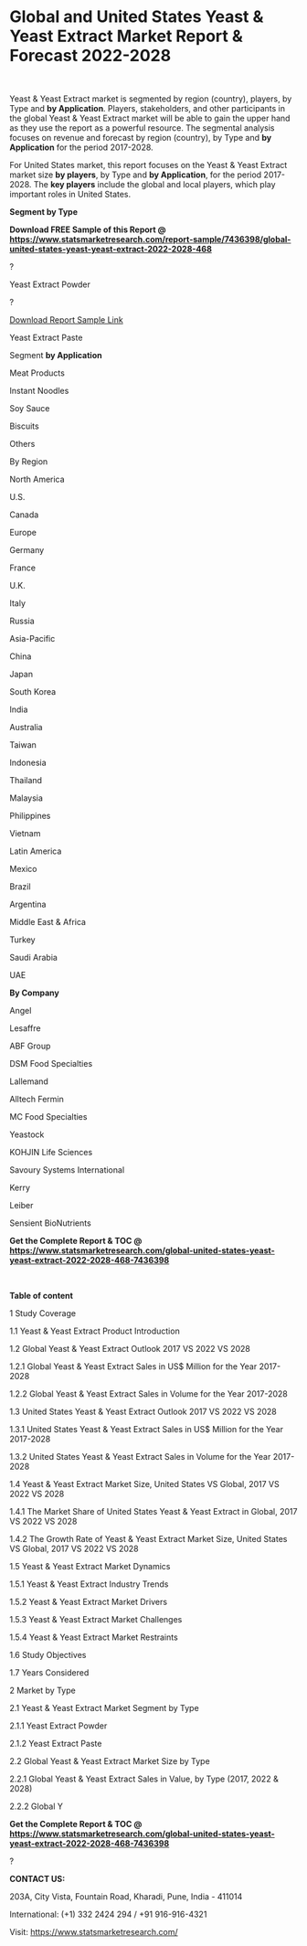 <h1>Global and United States Yeast & Yeast Extract Market Report & Forecast 2022-2028</h1><br/><p>Yeast & Yeast Extract market is segmented by region (country), players, by Type and <strong>by Application</strong>. Players, stakeholders, and other participants in the global Yeast & Yeast Extract market will be able to gain the upper hand as they use the report as a powerful resource. The segmental analysis focuses on revenue and forecast by region (country), by Type and <strong>by Application</strong> for the period 2017-2028.</p>
 
 
 
 <p>For United States market, this report focuses on the Yeast & Yeast Extract market size <strong>by players</strong>, by Type and <strong>by Application</strong>, for the period 2017-2028. The <strong>key players</strong> include the global and local players, which play important roles in United States.</p>
 
 
 
 <p><strong>Segment by Type</strong></p>
 
 
 
 <div><b>Download FREE Sample of this Report @ <a href="https://www.statsmarketresearch.com/download-free-sample/7436398/global-united-states-yeast-yeast-extract-2022-2028-468">https://www.statsmarketresearch.com/report-sample/7436398/global-united-states-yeast-yeast-extract-2022-2028-468</a></b></div>
 
 
 
 <p>? </p>
 
 
 
 <p>Yeast Extract Powder</p>
 
 
 
 <p>? </p>
 
 
 
 <p><a href="https://www.statsmarketresearch.com/download-free-sample/7436398/global-united-states-yeast-yeast-extract-2022-2028-468">Download Report Sample Link</a></p>
 
 
 
 <p>Yeast Extract Paste</p>
 
 
 
 <p>Segment <strong>by Application</strong></p>
 
 
 
 <p>Meat Products</p>
 
 
 
 <p>Instant Noodles</p>
 
 
 
 <p>Soy Sauce</p>
 
 
 
 <p>Biscuits</p>
 
 
 
 <p>Others</p>
 
 
 
 <p>By Region</p>
 
 
 
 <p>North America</p>
 
 
 
 <p>U.S.</p>
 
 
 
 <p>Canada</p>
 
 
 
 <p>Europe</p>
 
 
 
 <p>Germany</p>
 
 
 
 <p>France</p>
 
 
 
 <p>U.K.</p>
 
 
 
 <p>Italy</p>
 
 
 
 <p>Russia</p>
 
 
 
 <p>Asia-Pacific</p>
 
 
 
 <p>China</p>
 
 
 
 <p>Japan</p>
 
 
 
 <p>South Korea</p>
 
 
 
 <p>India</p>
 
 
 
 <p>Australia</p>
 
 
 
 <p>Taiwan</p>
 
 
 
 <p>Indonesia</p>
 
 
 
 <p>Thailand</p>
 
 
 
 <p>Malaysia</p>
 
 
 
 <p>Philippines</p>
 
 
 
 <p>Vietnam</p>
 
 
 
 <p>Latin America</p>
 
 
 
 <p>Mexico</p>
 
 
 
 <p>Brazil</p>
 
 
 
 <p>Argentina</p>
 
 
 
 <p>Middle East & Africa</p>
 
 
 
 <p>Turkey</p>
 
 
 
 <p>Saudi Arabia</p>
 
 
 
 <p>UAE</p>
 
 
 
 <p><strong>By Company</strong></p>
 
 
 
 <p>Angel</p>
 
 
 
 <p>Lesaffre</p>
 
 
 
 <p>ABF Group</p>
 
 
 
 <p>DSM Food Specialties</p>
 
 
 
 <p>Lallemand</p>
 
 
 
 <p>Alltech Fermin</p>
 
 
 
 <p>MC Food Specialties</p>
 
 
 
 <p>Yeastock</p>
 
 
 
 <p>KOHJIN Life Sciences</p>
 
 
 
 <p>Savoury Systems International</p>
 
 
 
 <p>Kerry</p>
 
 
 
 <p>Leiber</p>
 
 
 
 <p>Sensient BioNutrients</p>
 
 
 
 <div><b>Get the Complete Report & TOC @ <a href="https://www.statsmarketresearch.com/global-united-states-yeast-yeast-extract-2022-2028-468-7436398">https://www.statsmarketresearch.com/global-united-states-yeast-yeast-extract-2022-2028-468-7436398</a></b></div>
 
 
 
 <p><br />
 
 <b>Table of content</b></p>
 
 
 
 <p>1 Study Coverage<br />
 
 1.1 Yeast & Yeast Extract Product Introduction<br />
 
 1.2 Global Yeast & Yeast Extract Outlook 2017 VS 2022 VS 2028<br />
 
 1.2.1 Global Yeast & Yeast Extract Sales in US$ Million for the Year 2017-2028<br />
 
 1.2.2 Global Yeast & Yeast Extract Sales in Volume for the Year 2017-2028<br />
 
 1.3 United States Yeast & Yeast Extract Outlook 2017 VS 2022 VS 2028<br />
 
 1.3.1 United States Yeast & Yeast Extract Sales in US$ Million for the Year 2017-2028<br />
 
 1.3.2 United States Yeast & Yeast Extract Sales in Volume for the Year 2017-2028<br />
 
 1.4 Yeast & Yeast Extract Market Size, United States VS Global, 2017 VS 2022 VS 2028<br />
 
 1.4.1 The Market Share of United States Yeast & Yeast Extract in Global, 2017 VS 2022 VS 2028<br />
 
 1.4.2 The Growth Rate of Yeast & Yeast Extract Market Size, United States VS Global, 2017 VS 2022 VS 2028<br />
 
 1.5 Yeast & Yeast Extract Market Dynamics<br />
 
 1.5.1 Yeast & Yeast Extract Industry Trends<br />
 
 1.5.2 Yeast & Yeast Extract Market Drivers<br />
 
 1.5.3 Yeast & Yeast Extract Market Challenges<br />
 
 1.5.4 Yeast & Yeast Extract Market Restraints<br />
 
 1.6 Study Objectives<br />
 
 1.7 Years Considered<br />
 
 2 Market by Type<br />
 
 2.1 Yeast & Yeast Extract Market Segment by Type<br />
 
 2.1.1 Yeast Extract Powder<br />
 
 2.1.2 Yeast Extract Paste<br />
 
 2.2 Global Yeast & Yeast Extract Market Size by Type<br />
 
 2.2.1 Global Yeast & Yeast Extract Sales in Value, by Type (2017, 2022 & 2028)<br />
 
 2.2.2 Global Y</p>
 
 
 
 <div><b>Get the Complete Report & TOC @ <a href="https://www.statsmarketresearch.com/global-united-states-yeast-yeast-extract-2022-2028-468-7436398">https://www.statsmarketresearch.com/global-united-states-yeast-yeast-extract-2022-2028-468-7436398</a></b></div>
 
 
 
 <p>? </p>
 
 
 
 <p><b>CONTACT US:</b><br />
 
 203A, City Vista, Fountain Road, Kharadi, Pune, India - 411014<br />
 
 International: (+1) 332 2424 294 / +91 916-916-4321<br />
 
 Visit: <a href="https://www.statsmarketresearch.com/">https://www.statsmarketresearch.com/</a></p>
